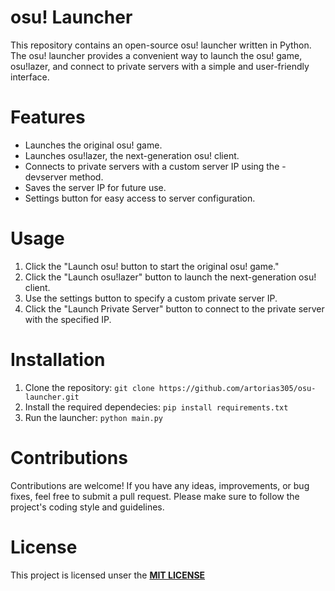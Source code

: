 # osu! Launcher
This repository contains an open-source osu! launcher written in Python. The osu! launcher provides a convenient way to launch the osu! game, osu!lazer, and connect to private servers with a simple and user-friendly interface.

# Features
 - Launches the original osu! game.
 - Launches osu!lazer, the next-generation osu! client.
 - Connects to private servers with a custom server IP using the -devserver method.
 - Saves the server IP for future use.
 - Settings button for easy access to server configuration.

# Usage
1. Click the "Launch osu! button to start the original osu! game."
2. Click the "Launch osu!lazer" button to launch the next-generation osu! client.
3. Use the settings button to specify a custom private server IP.
4. Click the "Launch Private Server" button to connect to the private server with the specified IP.

# Installation
1. Clone the repository: `git clone https://github.com/artorias305/osu-launcher.git`
2. Install the required dependecies: `pip install requirements.txt`
3. Run the launcher: `python main.py`

# Contributions
Contributions are welcome! If you have any ideas, improvements, or bug fixes, feel free to submit a pull request. Please make sure to follow the project's coding style and guidelines.

# License
This project is licensed unser the [**MIT LICENSE**](https://opensource.org/license/mit/)